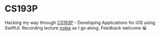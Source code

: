 # CS193P
Hacking my way through [CS193P](https://cs193p.sites.stanford.edu/) - Developing Applications for iOS using SwiftUI. Recording lecture [notes](NOTES.md) as I go along. Feedback welcome 😀

